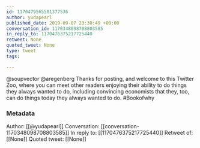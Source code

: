 ```yaml
---
id: 1170479565581377536
author: yudapearl
published_date: 2019-09-07 23:30:49 +00:00
conversation_id: 1170348098708803585
in_reply_to: 1170476375217725440
retweet: None
quoted_tweet: None
type: tweet
tags:

---
```


@soupvector @aregenberg Thanks for posting, and welcome to this Twitter Zoo, where you can meet other readers enjoying their ability to do things they always wanted to do, including convincing economists that they, too, can do things today they always wanted to do. #Bookofwhy

### Metadata

Author: [[@yudapearl]]
Conversation: [[conversation-1170348098708803585]]
In reply to: [[1170476375217725440]]
Retweet of: [[None]]
Quoted tweet: [[None]]
